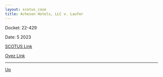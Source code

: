 ```yaml
---
layout: scotus_case
title: Acheson Hotels, LLC v. Laufer
---
```


Docket: 22-429

Date: 5  2023

[SCOTUS Link](https://www.supremecourt.gov/opinions/23pdf/601us1r01_q86b.pdf)

[Oyez Link](https://www.oyez.org/cases/2023/22-429)

---

[Up](./README.md)